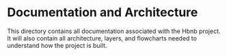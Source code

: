 # Documentation and Architecture
This directory contains all documentation associated with the Hbnb project.  It will also contain all architecture, layers, and flowcharts needed to understand how the project is built.